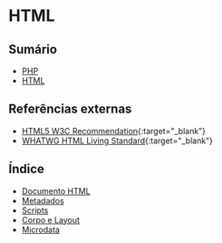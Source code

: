 # HTML

## Sumário

* [PHP](php.md)
* [HTML](html.md)

## Referências externas

* [HTML5 W3C Recommendation](https://www.w3.org/TR/html52/){:target="_blank"}
* [WHATWG HTML Living Standard](https://html.spec.whatwg.org/){:target="_blank"}

## Índice

* [Documento HTML](html-01-documento.md)
* [Metadados](html-02-metadados.md)
* [Scripts](html-03-scripts.md)
* [Corpo e Layout](html-04-corpo.md)
* [Microdata](html-05-microdata.md)


